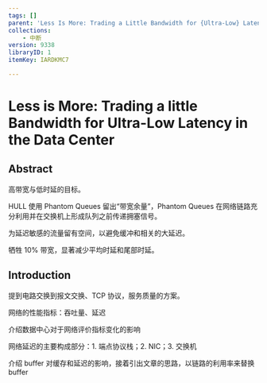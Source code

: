 ```yaml
---
tags: []
parent: 'Less Is More: Trading a Little Bandwidth for {Ultra-Low} Latency in the Data Center'
collections:
    - 中断
version: 9338
libraryID: 1
itemKey: IARDKMC7

---
```

# Less is More: Trading a little Bandwidth for Ultra-Low Latency in the Data Center

## Abstract

高带宽与低时延的目标。

HULL 使用 Phantom Queues 留出“带宽余量”，Phantom Queues 在网络链路充分利用并在交换机上形成队列之前传递拥塞信号。

为延迟敏感的流量留有空间，以避免缓冲和相关的大延迟。

牺牲 10% 带宽，显著减少平均时延和尾部时延。

## Introduction

提到电路交换到报文交换、TCP 协议，服务质量的方案。

网络的性能指标：吞吐量、延迟

介绍数据中心对于网络评价指标变化的影响

网络延迟的主要构成部分：1. 端点协议栈；2. NIC；3. 交换机

介绍 buffer 对缓存和延迟的影响，接着引出文章的思路，以链路的利用率来替换 buffer
